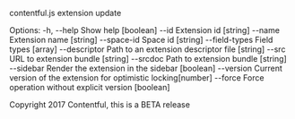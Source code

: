 contentful.js extension update

Options:
  -h, --help     Show help                                             [boolean]
  --id           Extension id                                           [string]
  --name         Extension name                                         [string]
  --space-id     Space id                                               [string]
  --field-types  Field types                                             [array]
  --descriptor   Path to an extension descriptor file                   [string]
  --src          URL to extension bundle                                [string]
  --srcdoc       Path to extension bundle                               [string]
  --sidebar      Render the extension in the sidebar                   [boolean]
  --version      Current version of the extension for optimistic locking[number]
  --force        Force operation without explicit version              [boolean]

Copyright 2017 Contentful, this is a BETA release
